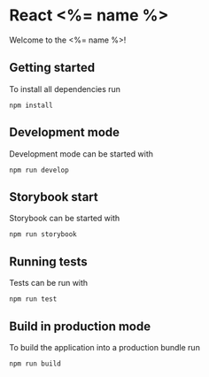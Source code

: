 # React <%= name %>

Welcome to the <%= name %>!

## Getting started

To install all dependencies run

```
npm install
```

## Development mode

Development mode can be started with

```
npm run develop
```

## Storybook start

Storybook can be started with

```
npm run storybook
```

## Running tests

Tests can be run with

```
npm run test
```

## Build in production mode

To build the application into a production bundle run

```
npm run build
```
